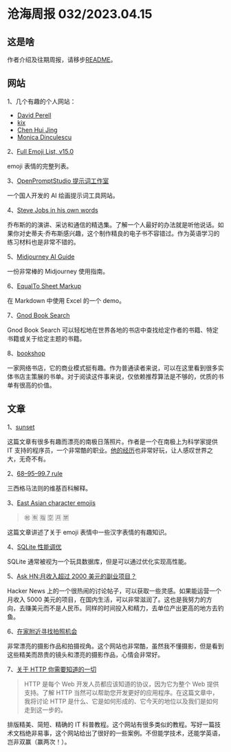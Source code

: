 # 沧海周报 032/2023.04.15

## 这是啥

作者介绍及往期周报，请移步[README](https://github.com/theseazhang/weekly_news/blob/main/README.md)。

## 网站

1、几个有趣的个人网站：

- [David Perell](https://perell.com/)
- [kix](https://www.kix.in/)
- [Chen Hui Jing](https://chenhuijing.com/)
- [Monica Dinculescu](https://meowni.ca/)

2、[Full Emoji List, v15.0](http://unicode.org/emoji/charts/full-emoji-list.html)

emoji 表情的完整列表。

3、[OpenPromptStudio 提示词工作室](https://moonvy.com/apps/ops/)

一个国人开发的 AI 绘画提示词工具网站。

4、[Steve Jobs in his own words](https://stevejobsarchive.com/book)

乔布斯的的演讲、采访和通信的精选集。了解一个人最好的办法就是听他说话。如果你对史蒂夫·乔布斯感兴趣，这个制作精良的电子书不容错过。作为英语学习的练习材料也是非常不错的。

5、[Midjourney AI Guide](https://enchanting-trader-463.notion.site/Midjourney-AI-Guide-41eca43809dd4d8fa676e648436fc29c)

一份非常棒的 Midjourney 使用指南。

6、[EqualTo Sheet Markup](https://www.equalto.com/markup/#)

在 Markdown 中使用 Excel 的一个 demo。

7、[Gnod Book Search](https://www.gnod.com/search/books)

Gnod Book Search 可以轻松地在世界各地的书店中查找给定作者的书籍、特定书籍或关于给定主题的书籍。

8、[bookshop](https://bookshop.org/)

一家网络书店，它的商业模式挺有趣。作为普通读者来说，可以在这里看到很多实体书店主策展的书单。对于阅读这件事来说，仅依赖推荐算法是不够的，优质的书单有很高的价值。

## 文章

1、[sunset](https://brr.fyi/posts/sunset)

这篇文章有很多有趣而漂亮的南极日落照片。作者是一个在南极上为科学家提供 IT 支持的程序员，一个非常酷的职业。[他的经历](https://brr.fyi/about)也非常好玩，让人感叹世界之大，无奇不有。

2、[68–95–99.7 rule](https://en.wikipedia.org/wiki/68%E2%80%9395%E2%80%9399.7_rule)

三西格马法则的维基百科解释。

3、[East Asian character emojis](https://chenhuijing.com/blog/east-asian-character-emojis/)

> ㊗️ 🈶️ 🈯️ 🈳️ 🈷️ 🈲️

这篇文章讲述了关于 emoji 表情中一些汉字表情的有趣知识。

4、[SQLite 性能调优](https://phiresky.github.io/blog/2020/sqlite-performance-tuning/)

SQLite 通常被视为一个玩具数据库，但是可以通过优化实现高性能。

5、[Ask HN:月收入超过 2000 美元的副业项目？](https://news.ycombinator.com/item?id=35567822)

Hacker News 上的一个很热闹的讨论帖子，可以获取一些灵感。如果能运营一个月收入 5000 美元的项目，在国内生活，可以非常滋润了。这也是我努力的方向，去赚美元而不是人民币。同样的时间投入和精力，去单位产出更高的地方去钓鱼。

6、[在家附近寻找拍照机会](https://phillipreeve.net/blog/finding-photo-opportunities-near-home-part-2/)

非常漂亮的摄影作品和拍摄视角。这个网站也非常酷，虽然我不懂摄影，但是看到这些精美而昂贵的镜头和漂亮的摄影作品，心情会非常好。

7、[关于 HTTP 你需要知道的一切](https://cs.fyi/guide/http-in-depth)

> HTTP 是每个 Web 开发人员都应该知道的协议，因为它为整个 Web 提供支持。了解 HTTP 当然可以帮助您开发更好的应用程序。在这篇文章中，我将讨论 HTTP 是什么、它是如何形成的、它今天的地位以及我们是如何走到这一步的。

排版精美、简短、精确的 IT 科普教程。这个网站有很多类似的教程。写好一篇技术文档绝非易事，这个网站给出了很好的一些案例。不但能学技术，还能学英语，岂非双赢（赢两次！）。
